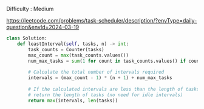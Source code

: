 Difficulty : Medium 

https://leetcode.com/problems/task-scheduler/description/?envType=daily-question&envId=2024-03-19

```python
class Solution:
    def leastInterval(self, tasks, n) -> int:
        task_counts = Counter(tasks)
        max_count = max(task_counts.values())
        num_max_tasks = sum(1 for count in task_counts.values() if count == max_count)
        
        # Calculate the total number of intervals required
        intervals = (max_count - 1) * (n + 1) + num_max_tasks
        
        # If the calculated intervals are less than the length of tasks,
        # return the length of tasks (no need for idle intervals)
        return max(intervals, len(tasks))
```
